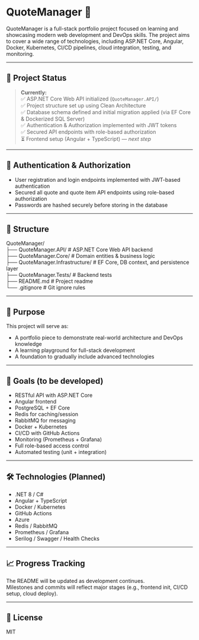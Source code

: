 # QuoteManager 🧾

QuoteManager is a full-stack portfolio project focused on learning and showcasing modern web development and DevOps skills. The project aims to cover a wide range of technologies, including ASP.NET Core, Angular, Docker, Kubernetes, CI/CD pipelines, cloud integration, testing, and monitoring.

---

## 🚧 Project Status

> **Currently:**  
> ✅ ASP.NET Core Web API initialized (`QuoteManager.API/`)  
> ✅ Project structure set up using Clean Architecture  
> ✅ Database schema defined and initial migration applied (via EF Core & Dockerized SQL Server)  
> ✅ Authentication & Authorization implemented with JWT tokens  
> ✅ Secured API endpoints with role-based authorization  
> ⏳ Frontend setup (Angular + TypeScript) — _next step_

---

## 🔐 Authentication & Authorization

- User registration and login endpoints implemented with JWT-based authentication  
- Secured all quote and quote item API endpoints using role-based authorization  
- Passwords are hashed securely before storing in the database  

---

## 📁 Structure

QuoteManager/  
├── QuoteManager.API/        # ASP.NET Core Web API backend  
├── QuoteManager.Core/       # Domain entities & business logic  
├── QuoteManager.Infrastructure/ # EF Core, DB context, and persistence layer  
├── QuoteManager.Tests/      # Backend tests  
├── README.md                # Project readme  
└── .gitignore               # Git ignore rules

---

## 🧠 Purpose

This project will serve as:

- A portfolio piece to demonstrate real-world architecture and DevOps knowledge  
- A learning playground for full-stack development  
- A foundation to gradually include advanced technologies

---

## 📌 Goals (to be developed)

- RESTful API with ASP.NET Core  
- Angular frontend  
- PostgreSQL + EF Core  
- Redis for caching/session  
- RabbitMQ for messaging  
- Docker + Kubernetes  
- CI/CD with GitHub Actions  
- Monitoring (Prometheus + Grafana)  
- Full role-based access control  
- Automated testing (unit + integration)

---

## 🛠 Technologies (Planned)

- .NET 8 / C#  
- Angular + TypeScript  
- Docker / Kubernetes  
- GitHub Actions  
- Azure  
- Redis / RabbitMQ  
- Prometheus / Grafana  
- Serilog / Swagger / Health Checks

---

## 📈 Progress Tracking

The README will be updated as development continues.  
Milestones and commits will reflect major stages (e.g., frontend init, CI/CD setup, cloud deploy).

---

## 📜 License

MIT